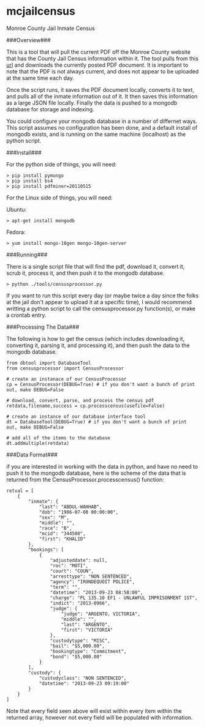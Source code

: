 mcjailcensus
============

Monroe County Jail Inmate Census

###Overview###

This is a tool that will pull the current PDF off the Monroe County website that has the County Jail Census information
within it.  The tool pulls from this [url](http://www2.monroecounty.gov/sheriff-inmate) and downloads the currently
posted PDF document.  It is important to note that the PDF is not always current, and does not appear to be uploaded at
the same time each day.

Once the script runs, it saves the PDF document locally, converts it to text, and pulls all of the inmate information out of it.  It then saves this information as a large JSON file locally.  Finally the data is pushed to a mongodb database for storage and indexing.

You could configure your mongodb database in a number of differnet ways.  This script assumes no configuration has been done, and a default install of mongodb exists, and is running on the same machine (localhost) as the python script.

###Install###

For the python side of things, you will need:

    > pip install pymongo
    > pip install bs4
    > pip install pdfminer=20110515
    
For the Linux side of things, you will need:

Ubuntu: 

    > apt-get install mongodb
    
Fedora:

    > yum install mongo-10gen mongo-10gen-server

###Running###

There is a single script file that will find the pdf, download it, convert it, scrub it, process it, and then push it 
to the mongodb database.

    > python ./tools/censusprocessor.py
    
If you want to run this script every day (or maybe twice a day since the folks at the jail don't appear to upload it at a specific time), I would recommend writting a python script to call the censusprocessor.py function(s), or make a crontab entry.

###Processing The Data###

The following is how to get the census (which includes downloading it, converting it, parsing it, and processing it),
and then push the data to the mongodb database.

    from dbtool import DatabaseTool
    from censusprocessor import CensusProcessor
    
    # create an instanace of our CensusProcessor
    cp = CensusProcessor(DEBUG=True) # if you don't want a bunch of print out, make DEBUG=False
    
    # download, convert, parse, and process the census pdf
    retdata,filename,success = cp.processcensus(usefile=False)

    # create an instance of our database interface tool
    dt = DatabaseTool(DEBUG=True) # if you don't want a bunch of print out, make DEBUG=False
    
    # add all of the items to the database
    dt.addmultiple(retdata)
    
###Data Format###

if you are interested in working with the data in python, and have no need to push it to the mongodb database, here is the scheme of the data that is returned from the CensusProcessor.processcensus() function:

    retval = [
        {
            "inmate": {
                "last": "ABDUL-WAHHAB",
                "dob": "1986-07-08 00:00:00",
                "sex": "M",
                "middle": "",
                "race": "B",
                "mcid": "344500",
                "first": "KHALID"
            },
            "bookings": [
                {
                    "adjusteddate": null,
                    "roc": "MOTI",
                    "court": "COUN",
                    "arresttype": "NON SENTENCED",
                    "agency": "IRONDEQUOIT POLICE",
                    "term": "",
                    "datetime": "2013-09-23 08:58:00",
                    "charge": "PL 135.10 EF1 - UNLAWFUL IMPRISONMENT 1ST",
                    "indict": "2013-0966",
                    "judge": {
                        "judge": "ARGENTO, VICTORIA",
                        "middle": "",
                        "last": "ARGENTO",
                        "first": "VICTORIA"
                    },
                    "custodytype": "MISC",
                    "bail": "$5,000.00",
                    "bookingtype": "Commitment",
                    "bond": "$5,000.00"
                }
            ],
            "custody": {
                "custodyclass": "NON SENTENCED",
                "datetime": "2013-09-23 09:19:00"
            }
        }
    ]
    
Note that every field seen above will exist within every item within the returned array, however not every field will be populated with information.
